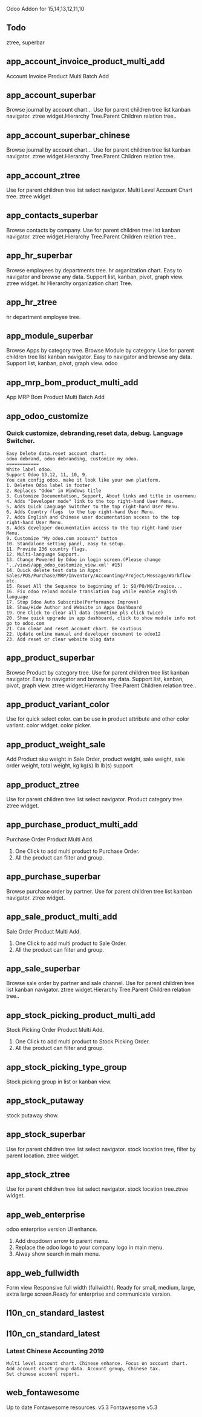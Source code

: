 Odoo Addon for 15,14,13,12,11,10

## Todo
ztree, superbar

## app_account_invoice_product_multi_add
Account Invoice Product Multi Batch Add


## app_account_superbar
Browse journal by account chart... Use for parent children tree list kanban navigator. 
ztree widget.Hierarchy Tree.Parent Children relation tree..


## app_account_superbar_chinese
Browse journal by account chart... Use for parent children tree list kanban navigator. 
    ztree widget.Hierarchy Tree.Parent Children relation tree.


## app_account_ztree
Use for parent children tree list select navigator. Multi Level Account Chart tree. ztree widget.

## app_contacts_superbar
Browse contacts by company. Use for parent children tree list kanban navigator. 
ztree widget.Hierarchy Tree.Parent Children relation tree..

## app_hr_superbar
Browse employees by departments tree. hr organization chart. 
Easy to navigator and browse any data. Support list, kanban, pivot, graph view. 
ztree widget. hr Hierarchy organization chart Tree.

## app_hr_ztree
hr department employee tree.

## app_module_superbar
Browse Apps by category tree. Browse Module by category. Use for parent children tree list kanban navigator. 
Easy to navigator and browse any data. Support list, kanban, pivot, graph view. 
odoo

## app_mrp_bom_product_multi_add
App MRP Bom Product Multi Batch Add

## app_odoo_customize
### Quick customize, debranding,reset data, debug. Language Switcher. 
    Easy Delete data.reset account chart.
    odoo debrand, odoo debranding, customize my odoo. 
    ============
    White label odoo.
    Support Odoo 13,12, 11, 10, 9.
    You can config odoo, make it look like your own platform.
    1. Deletes Odoo label in footer
    2. Replaces "Odoo" in Windows title
    3. Customize Documentation, Support, About links and title in usermenu
    4. Adds "Developer mode" link to the top right-hand User Menu.
    5. Adds Quick Language Switcher to the top right-hand User Menu.
    6. Adds Country flags  to the top right-hand User Menu.
    7. Adds English and Chinese user documentation access to the top right-hand User Menu.
    8. Adds developer documentation access to the top right-hand User Menu.
    9. Customize "My odoo.com account" button
    10. Standalone setting panel, easy to setup.
    11. Provide 236 country flags.
    12. Multi-language Support.
    13. Change Powered by Odoo in login screen.(Please change '../views/app_odoo_customize_view.xml' #15)
    14. Quick delete test data in Apps: Sales/POS/Purchase/MRP/Inventory/Accounting/Project/Message/Workflow etc.
    15. Reset All the Sequence to beginning of 1: SO/PO/MO/Invoice...
    16. Fix odoo reload module translation bug while enable english language
    17. Stop Odoo Auto Subscribe(Performance Improve)
    18. Show/Hide Author and Website in Apps Dashboard
    19. One Click to clear all data (Sometime pls click twice)
    20. Show quick upgrade in app dashboard, click to show module info not go to odoo.com
    21. Can clear and reset account chart. Be cautious
    22. Update online manual and developer document to odoo12
    23. Add reset or clear website blog data
    
## app_product_superbar
Browse Product by category tree. Use for parent children tree list kanban navigator. 
Easy to navigator and browse any data. Support list, kanban, pivot, graph view. 
ztree widget.Hierarchy Tree.Parent Children relation tree..

## app_product_variant_color
Use for quick select color. can be use in product attribute and other color variant. color widget. color picker.

## app_product_weight_sale
Add Product sku weight in Sale Order, product weight, sale weight, sale order weight, total weight, kg kg(s) lb lb(s) support

## app_product_ztree
Use for parent children tree list select navigator. Product category tree.
ztree widget.

## app_purchase_product_multi_add
Purchase Order Product Multi Add. 
1. One Click to add multi product to Purchase Order.
2. All the product can filter and group.

## app_purchase_superbar
Browse purchase order by partner. Use for parent children tree list kanban navigator. ztree widget.

## app_sale_product_multi_add
Sale Order Product Multi Add. 
1. One Click to add multi product to Sale Order.
2. All the product can filter and group.

## app_sale_superbar
Browse sale order by partner and sale channel. Use for parent children tree list kanban navigator. 
ztree widget.Hierarchy Tree.Parent Children relation tree..

## app_stock_picking_product_multi_add
Stock Picking Order Product Multi Add. 
1. One Click to add multi product to Stock Picking Order.
2. All the product can filter and group.

## app_stock_picking_type_group
Stock picking group in list or kanban view.

## app_stock_putaway
stock putaway show.

## app_stock_superbar
Use for parent children tree list select navigator. stock location tree, filter by parent location. ztree widget.

## app_stock_ztree
Use for parent children tree list select navigator. stock location tree.ztree widget.

## app_web_enterprise
odoo enterprise version UI enhance.
1. Add dropdown arrow to parent menu.
2. Replace the odoo logo to your company logo in main menu.
3. Alway show search in main menu.

## app_web_fullwidth
Form view Responsive full width (fullwidth). Ready for small, medium, large, extra large screen.Ready for enterprise and communicate version.

## l10n_cn_standard_lastest

## l10n_cn_standard_latest

### Latest Chinese Accounting 2019
    Multi level account chart. Chinese enhance. Focus on account chart.
    Add account chart group data. Account group, Chinese tax.
    Set chinese account report. 
## web_fontawesome
Up to date Fontawesome resources. v5.3
Fontawesome v5.3
